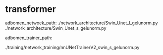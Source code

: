 # transformer

adbomen_netwoek_path:
./network_architecture/Swin_Unet_l_gelunorm.py
./network_architecture/Swin_Unet_s_gelunorm.py

adbomen_trainer_path:

./training/network_training/nnUNetTrainerV2_swin_s_gelunorm.py
